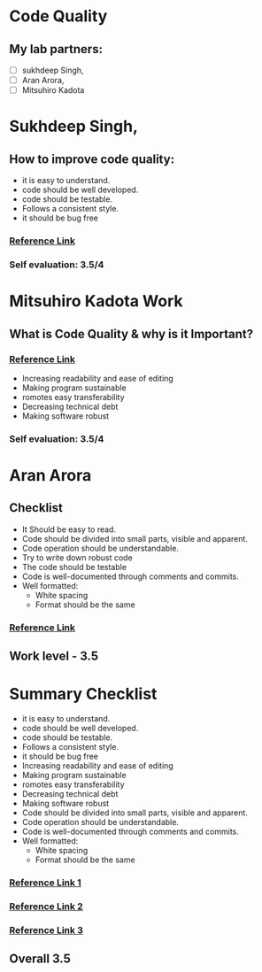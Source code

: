 # Code Quality
## My lab partners: 
- [ ] sukhdeep Singh,
- [ ] Aran Arora,
- [ ] Mitsuhiro Kadota
# Sukhdeep Singh,
## How to improve code quality:
- it is easy to understand. 
- code should be well developed.
- code should be testable.
- Follows a consistent style.
- it should be bug free 
### [Reference Link](https://www.perforce.com/blog/sca/what-code-quality-overview-how-improve-code-quality)
 ### Self evaluation: 3.5/4
# Mitsuhiro Kadota Work
## What is Code Quality & why is it Important?
### [Reference Link](https://www.codegrip.tech/productivity/what-is-code-quality-why-is-it-important/)

- Increasing readability and ease of editing
-  Making program sustainable
- romotes easy transferability
- Decreasing technical debt
- Making software robust

### Self evaluation: 3.5/4
# Aran Arora
 ## Checklist

- It Should be easy to read.
- Code should be divided into small parts, visible and apparent. 
- Code operation should be understandable.
- Try to write down robust code
- The code should be testable
- Code is well-documented through comments and commits.
- Well formatted:
  - White spacing
  - Format should be the same
### [Reference Link](https://medium.com/@teal33t/clean-code-in-php-best-practices-and-principles-8ccf2f1673a7#:~:text=The%20first%20principle%20of%20writing,as%20proper%20indentation%20and%20formatting.)

## Work level - 3.5
# Summary Checklist
- it is easy to understand. 
- code should be well developed.
- code should be testable.
- Follows a consistent style.
- it should be bug free 
- Increasing readability and ease of editing
-  Making program sustainable
- romotes easy transferability
- Decreasing technical debt
- Making software robust
- Code should be divided into small parts, visible and apparent. 
- Code operation should be understandable.
- Code is well-documented through comments and commits.
- Well formatted:
  - White spacing
  - Format should be the same
 ### [Reference Link 1](https://medium.com/@teal33t/clean-code-in-php-best-practices-and-principles-8ccf2f1673a7#:~:text=The%20first%20principle%20of%20writing,as%20proper%20indentation%20and%20formatting.)
 ### [Reference Link 2](https://www.codegrip.tech/productivity/what-is-code-quality-why-is-it-important/)
### [Reference Link 3](https://www.perforce.com/blog/sca/what-code-quality-overview-how-improve-code-quality)

## Overall 3.5
